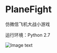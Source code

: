 # PlaneFight
仿微信飞机大战小游戏

运行环境：Python 2.7

![Image text](http://ww1.sinaimg.cn/large/b7f6a745gy1fs1ok6x7isj20dd0nsdiz.jpg)
